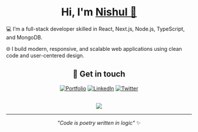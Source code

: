  <h1 align="center">Hi, I'm <a href="https://nishuldhakar.com/" target="_blank">
Nishul 👋</a></h1>
💻 I’m a full-stack developer skilled in React, Next.js, Node.js, TypeScript, and MongoDB.

🌐 I build modern, responsive, and scalable web applications using clean code and user-centered design.

</div>

<!--
---

<p align="center">
  <img src="https://skillicons.dev/icons?i=js,ts,react,nextjs,nodejs,express,mongodb,tailwind,html,css,git,github,vscode&theme=dark&perline=7" alt="Tech Stack" />
</p>

<p align="center">
  <img src="https://github-readme-streak-stats.herokuapp.com/?user=NishulDhakar&hide_border=true&theme=dark&background=0D1117&ring=36BCF7&fire=36BCF7&currStreakLabel=36BCF7" alt="GitHub streak stats" />
</p>

--- 
-->

<div align="center">

## 🤝 Get in touch

[![Portfolio](https://img.shields.io/badge/🌐_Portfolio-36BCF7?style=for-the-badge&logoColor=white&labelColor=1F222E)](https://nishuldhakar.com)
[![LinkedIn](https://img.shields.io/badge/LinkedIn-0A66C2?style=for-the-badge&logo=linkedin&logoColor=white&labelColor=1F222E)](https://linkedin.com/in/nishul-dhakar)
[![Twitter](https://img.shields.io/badge/X-000000?style=for-the-badge&logo=x&logoColor=white&labelColor=1F222E)](https://x.com/nishuldhakar)

<br>

<img src="https://komarev.com/ghpvc/?username=NishulDhakar&style=for-the-badge&color=36BCF7&labelColor=1F222E" />

</div>

---

<div align="center">
  <em>"Code is poetry written in logic"</em> ✨
</div>
